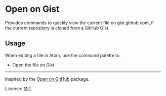 # Open on Gist

Provides commands to quickly view the current file on gist.github.com, if the current repository is cloned from a GitHub Gist.

## Usage

When editing a file in Atom, use the command palette to:

- Open the file on Gist

---

Inspired by the [Open on GitHub](https://github.com/atom/open-on-github) package.

License: [MIT](http://chibicode.mit-license.org/)
